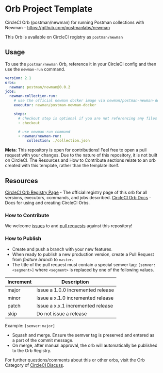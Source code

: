 # Orb Project Template

<!---
[![CircleCI Build Status](https://circleci.com/gh/postmanlabs/newman-orb.svg?style=shield "CircleCI Build Status")](https://circleci.com/gh/postmanlabs/newman-orb) [![CircleCI Orb Version](https://badges.circleci.com/orbs/postman/newman.svg)](https://circleci.com/orbs/registry/orb/postman/newman) [![GitHub License](https://img.shields.io/badge/license-MIT-lightgrey.svg)](https://raw.githubusercontent.com/postmanlabs/newman-orb/master/LICENSE) [![CircleCI Community](https://img.shields.io/badge/community-CircleCI%20Discuss-343434.svg)](https://discuss.circleci.com/c/ecosystem/orbs)

--->

CircleCI Orb (postman/newman) for running Postman collections with Newman - https://github.com/postmanlabs/newman

This Orb is available on CircleCI registry as `postman/newman`

## Usage

To use the `postman/newman` Orb, reference it in your CircleCI config and then use the `newman-run` command.

```yaml
version: 2.1
orbs:
  newman: postman/newman@0.0.2
jobs:
  newman-collection-run:
    # use the official newman docker image via newman/postman-newman-docker executor
    executor: newman/postman-newman-docker

    steps:
      # checkout step is optional if you are not referencing any files from the project
      - checkout

      # use newman-run command
      - newman/newman-run:
          collection: ./collection.json
```

**Meta**: This repository is open for contributions! Feel free to open a pull request with your changes. Due to the nature of this repository, it is not built on CircleCI. The Resources and How to Contribute sections relate to an orb created with this template, rather than the template itself.

## Resources

[CircleCI Orb Registry Page](https://circleci.com/developer/orbs/orb/postman/newman) - The official registry page of this orb for all versions, executors, commands, and jobs described.
[CircleCI Orb Docs](https://circleci.com/docs/2.0/orb-intro/#section=configuration) - Docs for using and creating CircleCI Orbs.

### How to Contribute

We welcome [issues](https://github.com/postmanlabs/newman-orb/issues) to and [pull requests](https://github.com/postmanlabs/newman-orb/pulls) against this repository!

### How to Publish

- Create and push a branch with your new features.
- When ready to publish a new production version, create a Pull Request from _feature branch_ to `master`.
- The title of the pull request must contain a special semver tag: `[semver:<segment>]` where `<segment>` is replaced by one of the following values.

| Increment | Description                       |
| --------- | --------------------------------- |
| major     | Issue a 1.0.0 incremented release |
| minor     | Issue a x.1.0 incremented release |
| patch     | Issue a x.x.1 incremented release |
| skip      | Do not issue a release            |

Example: `[semver:major]`

- Squash and merge. Ensure the semver tag is preserved and entered as a part of the commit message.
- On merge, after manual approval, the orb will automatically be published to the Orb Registry.

For further questions/comments about this or other orbs, visit the Orb Category of [CircleCI Discuss](https://discuss.circleci.com/c/orbs).
